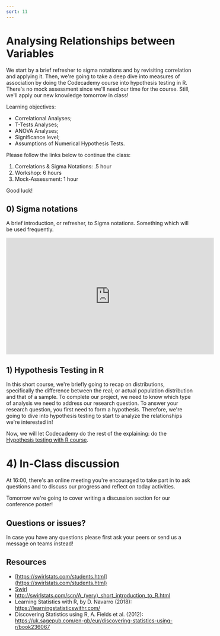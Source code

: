 ```yaml
---
sort: 11
---
```


# Analysing Relationships between Variables

We start by a brief refresher to sigma notations and by revisiting correlation and applying it. Then, we're going to take a deep dive into measures of association by doing the Codecademy course into hypothesis testing in R. There's no mock assessment since we'll need our time for the course. Still, we'll apply our new knowledge tomorrow in class!

Learning objectives:
- Correlational Analyses;
- T-Tests Analyses;
- ANOVA Analyses;
- Significance level;
- Assumptions of Numerical Hypothesis Tests.


Please follow the links below to continue the class:
1. Correlations & Sigma Notations: .5 hour
2. Workshop: 6 hours
3. Mock-Assessment: 1 hour


Good luck!

## 0) Sigma notations
A brief introduction, or refresher, to Sigma notations. Something which will be used frequently.
<iframe width="560" height="315" src="https://www.youtube.com/embed/5jwXThH6fg4" title="YouTube video player" frameborder="0" allow="accelerometer; autoplay; clipboard-write; encrypted-media; gyroscope; picture-in-picture" allowfullscreen></iframe>


## 1) Hypothesis Testing in R
In this short course, we're briefly going to recap on distributions, specifically the difference between the real; or actual population distribution and that of a sample. To complete our project, we need to know which type of analysis we need to address our research question. To answer your research question, you first need to form a hypothesis. Therefore, we're going to dive into hypothesis testing to start to analyze the relationships we're interested in!

Now, we will let Codecademy do the rest of the explaining: do the [Hypothesis testing with R course](https://www.codecademy.com/learn/learn-statistics-with-r/modules/hypothesis-testing-r).

# 4)  In-Class discussion
At 16:00, there's an online meeting you're encouraged to take part in to ask questions and to discuss our progress and reflect on today activities.

Tomorrow we're going to cover writing a discussion section for our conference poster!


## Questions or issues?
In case you have any questions please first ask your peers or send us a message on teams instead!

## Resources
- [https://swirlstats.com/students.html](https://swirlstats.com/students.html)
- [Swirl](https://swirlstats.com/help.html)
- http://swirlstats.com/scn/A_(very)_short_introduction_to_R.html
- Learning Statistics with R, by D. Navarro (2018):  https://learningstatisticswithr.com/  
- Discovering Statistics using R, A. Fields et al. (2012): https://uk.sagepub.com/en-gb/eur/discovering-statistics-using-r/book236067  
